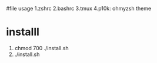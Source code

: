 #file usage
1.zshrc
2.bashrc
3.tmux
4.p10k: ohmyzsh theme


# installl
1. chmod 700 ./install.sh
2. ./install.sh
